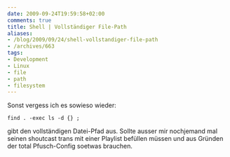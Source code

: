 ```yaml
---
date: 2009-09-24T19:59:58+02:00
comments: true
title: Shell | Vollständiger File-Path
aliases:
- /blog/2009/09/24/shell-vollstandiger-file-path
- /archives/663
tags:
- Development
- Linux
- file
- path
- filesystem
---
```


Sonst vergess ich es sowieso wieder:

```
find . -exec ls -d {} ;
```

gibt den vollständigen Datei-Pfad aus.  Sollte ausser mir nochjemand mal
seinen shoutcast trans mit einer Playlist befüllen müssen und aus Gründen
der total Pfusch-Config soetwas brauchen.

